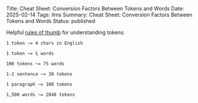 Title: Cheat Sheet: Conversion Factors Between Tokens and Words
Date: 2025-02-14
Tags: llms
Summary: Cheat Sheet: Conversion Factors Between Tokens and Words
Status: published

Helpful [rules of thumb](https://help.openai.com/en/articles/4936856-what-are-tokens-and-how-to-count-them) for understanding tokens:

```
1 token ~= 4 chars in English

1 token ~= ¾ words

100 tokens ~= 75 words

```

```
1-2 sentence ~= 30 tokens

1 paragraph ~= 100 tokens

1,500 words ~= 2048 tokens
```